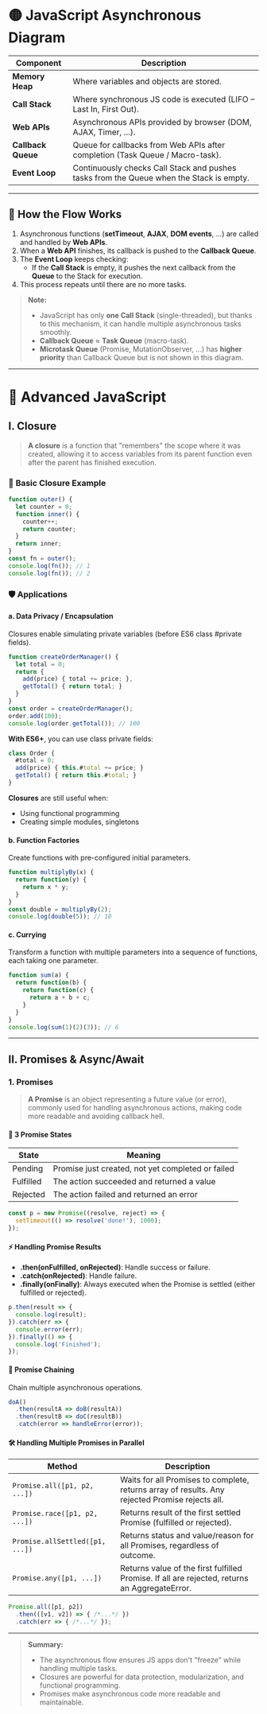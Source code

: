 # 🟡 **JavaScript Asynchronous Diagram**

| **Component**        | **Description**                                                                            |
|----------------------|--------------------------------------------------------------------------------------------|
| **Memory Heap**      | Where variables and objects are stored.                                                    |
| **Call Stack**       | Where synchronous JS code is executed (LIFO – Last In, First Out).                         |
| **Web APIs**         | Asynchronous APIs provided by browser (DOM, AJAX, Timer, ...).                             |
| **Callback Queue**   | Queue for callbacks from Web APIs after completion (Task Queue / Macro-task).               |
| **Event Loop**       | Continuously checks Call Stack and pushes tasks from the Queue when the Stack is empty.     |

---

## 🚦 **How the Flow Works**

1. Asynchronous functions (**setTimeout**, **AJAX**, **DOM events**, ...) are called and handled by **Web APIs**.
2. When a **Web API** finishes, its callback is pushed to the **Callback Queue**.
3. The **Event Loop** keeps checking:  
    - If the **Call Stack** is empty, it pushes the next callback from the **Queue** to the Stack for execution.
4. This process repeats until there are no more tasks.

> **Note:**  
> - JavaScript has only **one Call Stack** (single-threaded), but thanks to this mechanism, it can handle multiple asynchronous tasks smoothly.  
> - **Callback Queue** ≈ **Task Queue** (macro-task).  
> - **Microtask Queue** (Promise, MutationObserver, ...) has **higher priority** than Callback Queue but is not shown in this diagram.

---

# 🌟 **Advanced JavaScript**

## **I. Closure**

> **A closure** is a function that "remembers" the scope where it was created, allowing it to access variables from its parent function even after the parent has finished execution.

### 🌱 **Basic Closure Example**
```js
function outer() {
  let counter = 0;
  function inner() {
    counter++;
    return counter;
  }
  return inner;
}
const fn = outer();
console.log(fn()); // 1
console.log(fn()); // 2
```

### 🛡️ **Applications**

#### **a. Data Privacy / Encapsulation**

Closures enable simulating private variables (before ES6 class #private fields).

```js
function createOrderManager() {
  let total = 0;
  return {
    add(price) { total += price; },
    getTotal() { return total; }
  }
}
const order = createOrderManager();
order.add(100);
console.log(order.getTotal()); // 100
```

**With ES6+**, you can use class private fields:
```js
class Order {
  #total = 0;
  add(price) { this.#total += price; }
  getTotal() { return this.#total; }
}
```
**Closures** are still useful when:
- Using functional programming
- Creating simple modules, singletons

#### **b. Function Factories**

Create functions with pre-configured initial parameters.
```js
function multiplyBy(x) {
  return function(y) {
    return x * y;
  }
}
const double = multiplyBy(2);
console.log(double(5)); // 10
```

#### **c. Currying**

Transform a function with multiple parameters into a sequence of functions, each taking one parameter.
```js
function sum(a) {
  return function(b) {
    return function(c) {
      return a + b + c;
    }
  }
}
console.log(sum(1)(2)(3)); // 6
```

---

## **II. Promises & Async/Await**

### **1. Promises**

> **A Promise** is an object representing a future value (or error), commonly used for handling asynchronous actions, making code more readable and avoiding callback hell.

#### 🌳 **3 Promise States**

| **State**   | **Meaning**                                       |
|-------------|---------------------------------------------------|
| Pending     | Promise just created, not yet completed or failed |
| Fulfilled   | The action succeeded and returned a value         |
| Rejected    | The action failed and returned an error           |

```js
const p = new Promise((resolve, reject) => {
  setTimeout(() => resolve('done!'), 1000);
});
```

#### ⚡ **Handling Promise Results**

- **.then(onFulfilled, onRejected)**: Handle success or failure.
- **.catch(onRejected)**: Handle failure.
- **.finally(onFinally)**: Always executed when the Promise is settled (either fulfilled or rejected).

```js
p.then(result => {
  console.log(result);
}).catch(err => {
  console.error(err);
}).finally(() => {
  console.log('Finished');
});
```

#### 🔗 **Promise Chaining**

Chain multiple asynchronous operations.
```js
doA()
  .then(resultA => doB(resultA))
  .then(resultB => doC(resultB))
  .catch(error => handleError(error));
```

#### 🛠️ **Handling Multiple Promises in Parallel**

| **Method**                         | **Description**                                                                                      |
|-------------------------------------|------------------------------------------------------------------------------------------------------|
| `Promise.all([p1, p2, ...])`        | Waits for all Promises to complete, returns array of results. Any rejected Promise rejects all.      |
| `Promise.race([p1, p2, ...])`       | Returns result of the first settled Promise (fulfilled or rejected).                                 |
| `Promise.allSettled([p1, ...])`     | Returns status and value/reason for all Promises, regardless of outcome.                             |
| `Promise.any([p1, ...])`            | Returns value of the first fulfilled Promise. If all are rejected, returns an AggregateError.        |

```js
Promise.all([p1, p2])
  .then(([v1, v2]) => { /*...*/ })
  .catch(err => { /*...*/ });
```

---

> **Summary:**  
> - The asynchronous flow ensures JS apps don't "freeze" while handling multiple tasks.  
> - Closures are powerful for data protection, modularization, and functional programming.  
> - Promises make asynchronous code more readable and maintainable.
